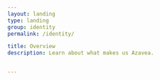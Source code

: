 ```yaml
---
layout: landing
type: landing
group: identity
permalink: /identity/

title: Overview
description: Learn about what makes us Azavea.


---
```

